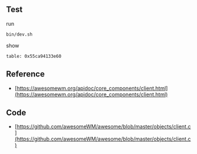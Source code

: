 

## Test

run

``` sh
bin/dev.sh
```

show

```
table: 0x55ca94133e60
```


## Reference

* [https://awesomewm.org/apidoc/core_components/client.html](https://awesomewm.org/apidoc/core_components/client.html)


## Code

* [https://github.com/awesomeWM/awesome/blob/master/objects/client.c](https://github.com/awesomeWM/awesome/blob/master/objects/client.c)

